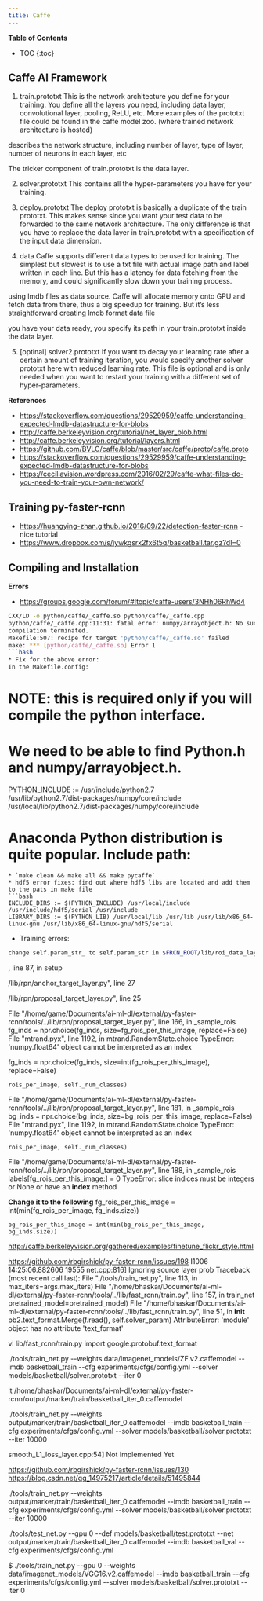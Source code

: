 ```yaml
---
title: Caffe
---
```


**Table of Contents**
* TOC
{:toc}


## Caffe AI Framework
1. train.prototxt
This is the network architecture you define for your training.  You define all the layers you need, including data layer, convolutional layer, pooling, ReLU, etc. More examples of the prototxt file could be found in the caffe model zoo. (where trained network architecture is hosted)

describes the network structure, including number of layer, type of layer, number of neurons in each layer, etc

The tricker component of train.prototxt is the data layer. 

2. solver.prototxt
This contains all the hyper-parameters you have for your training.

3. deploy.prototxt
The deploy prototxt is basically a duplicate of the train prototxt. This makes sense since you want your test data to be forwarded to the same network architecture. The only difference is that you have to replace the data layer in train.prototxt with a specification of the input data dimension.

4. data
Caffe supports different data types to be used for training. The simplest but slowest is to use a txt file with actual image path and label written in each line. But this has a latency for data fetching from the memory, and could significantly slow down your training process.

using lmdb files as data source. Caffe will allocate memory onto GPU and fetch data from there, thus a big speedup for training. But it’s less straightforward creating lmdb format data file

you have your data ready, you specify its path in your train.prototxt inside the data layer.

5. [optinal] solver2.prototxt
If you want to decay your learning rate after a certain amount of training iteration, you would specify another solver prototxt here with reduced learning rate. This file is optional and is only needed when you want to restart your training with a different set of hyper-parameters.

**References**
* https://stackoverflow.com/questions/29529959/caffe-understanding-expected-lmdb-datastructure-for-blobs
* http://caffe.berkeleyvision.org/tutorial/net_layer_blob.html
* http://caffe.berkeleyvision.org/tutorial/layers.html
* https://github.com/BVLC/caffe/blob/master/src/caffe/proto/caffe.proto
* https://stackoverflow.com/questions/29529959/caffe-understanding-expected-lmdb-datastructure-for-blobs
* https://ceciliavision.wordpress.com/2016/02/29/caffe-what-files-do-you-need-to-train-your-own-network/

## Training py-faster-rcnn
* https://huangying-zhan.github.io/2016/09/22/detection-faster-rcnn - nice tutorial
* https://www.dropbox.com/s/iywkgsrx2fx6t5q/basketball.tar.gz?dl=0

## Compiling and Installation
**Errors**
* https://groups.google.com/forum/#!topic/caffe-users/3NHh06RhWd4
```bash
CXX/LD -o python/caffe/_caffe.so python/caffe/_caffe.cpp
python/caffe/_caffe.cpp:11:31: fatal error: numpy/arrayobject.h: No such file or directory
compilation terminated.
Makefile:507: recipe for target 'python/caffe/_caffe.so' failed
make: *** [python/caffe/_caffe.so] Error 1
```bash
* Fix for the above error:
In the Makefile.config:
```
# NOTE: this is required only if you will compile the python interface.
# We need to be able to find Python.h and numpy/arrayobject.h.
PYTHON_INCLUDE := /usr/include/python2.7 \
		/usr/lib/python2.7/dist-packages/numpy/core/include \
		/usr/local/lib/python2.7/dist-packages/numpy/core/include
# Anaconda Python distribution is quite popular. Include path:
```
* `make clean && make all && make pycaffe`
* hdf5 error fixes: find out where hdf5 libs are located and add them to the pats in make file
```bash
INCLUDE_DIRS := $(PYTHON_INCLUDE) /usr/local/include /usr/include/hdf5/serial /usr/include
LIBRARY_DIRS := $(PYTHON_LIB) /usr/local/lib /usr/lib /usr/lib/x86_64-linux-gnu /usr/lib/x86_64-linux-gnu/hdf5/serial
```
* Training errors:
```bash
change self.param_str_ to self.param_str in $FRCN_ROOT/lib/roi_data_layer/layer.py"
```
, line 87, in setup

/lib/rpn/anchor_target_layer.py", line 27

/lib/rpn/proposal_target_layer.py", line 25


  File "/home/game/Documents/ai-ml-dl/external/py-faster-rcnn/tools/../lib/rpn/proposal_target_layer.py", line 166, in _sample_rois
    fg_inds = npr.choice(fg_inds, size=fg_rois_per_this_image, replace=False)
  File "mtrand.pyx", line 1192, in mtrand.RandomState.choice
TypeError: 'numpy.float64' object cannot be interpreted as an index

fg_inds = npr.choice(fg_inds, size=int(fg_rois_per_this_image), replace=False)


    rois_per_image, self._num_classes)
  File "/home/game/Documents/ai-ml-dl/external/py-faster-rcnn/tools/../lib/rpn/proposal_target_layer.py", line 181, in _sample_rois
    bg_inds = npr.choice(bg_inds, size=bg_rois_per_this_image, replace=False)
  File "mtrand.pyx", line 1192, in mtrand.RandomState.choice
TypeError: 'numpy.float64' object cannot be interpreted as an index


    rois_per_image, self._num_classes)
  File "/home/game/Documents/ai-ml-dl/external/py-faster-rcnn/tools/../lib/rpn/proposal_target_layer.py", line 188, in _sample_rois
    labels[fg_rois_per_this_image:] = 0
TypeError: slice indices must be integers or None or have an __index__ method


**Change it to the following**
    fg_rois_per_this_image = int(min(fg_rois_per_image, fg_inds.size))    

    bg_rois_per_this_image = int(min(bg_rois_per_this_image, bg_inds.size))





http://caffe.berkeleyvision.org/gathered/examples/finetune_flickr_style.html


https://github.com/rbgirshick/py-faster-rcnn/issues/198
I1006 14:25:06.882606 19555 net.cpp:816] Ignoring source layer prob
Traceback (most recent call last):
  File "./tools/train_net.py", line 113, in <module>
    max_iters=args.max_iters)
  File "/home/bhaskar/Documents/ai-ml-dl/external/py-faster-rcnn/tools/../lib/fast_rcnn/train.py", line 157, in train_net
    pretrained_model=pretrained_model)
  File "/home/bhaskar/Documents/ai-ml-dl/external/py-faster-rcnn/tools/../lib/fast_rcnn/train.py", line 51, in __init__
    pb2.text_format.Merge(f.read(), self.solver_param)
AttributeError: 'module' object has no attribute 'text_format'


vi lib/fast_rcnn/train.py
import google.protobuf.text_format


./tools/train_net.py --weights data/imagenet_models/ZF.v2.caffemodel --imdb basketball_train --cfg experiments/cfgs/config.yml --solver models/basketball/solver.prototxt --iter 0

lt /home/bhaskar/Documents/ai-ml-dl/external/py-faster-rcnn/output/marker/train/basketball_iter_0.caffemodel

 ./tools/train_net.py --weights output/marker/train/basketball_iter_0.caffemodel --imdb basketball_train --cfg experiments/cfgs/config.yml --solver models/basketball/solver.prototxt --iter 10000


 smooth_L1_loss_layer.cpp:54] Not Implemented Yet

 https://github.com/rbgirshick/py-faster-rcnn/issues/130
 https://blog.csdn.net/qq_14975217/article/details/51495844



./tools/train_net.py --weights output/marker/train/basketball_iter_0.caffemodel --imdb basketball_train --cfg experiments/cfgs/config.yml --solver models/basketball/solver.prototxt  --iter 10000


 ./tools/test_net.py --gpu 0 --def models/basketball/test.prototxt --net output/marker/train/basketball_iter_0.caffemodel --imdb basketball_val --cfg experiments/cfgs/config.yml


 $ ./tools/train_net.py --gpu 0 --weights data/imagenet_models/VGG16.v2.caffemodel --imdb basketball_train --cfg experiments/cfgs/config.yml --solver models/basketball/solver.prototxt --iter 0

